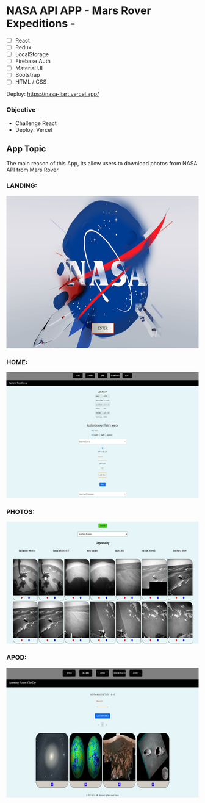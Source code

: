 # NASA API APP - Mars Rover Expeditions -

- [ ] React
- [ ] Redux
- [ ] LocalStorage
- [ ] Firebase Auth
- [ ] Material UI
- [ ] Bootstrap
- [ ] HTML / CSS

Deploy: https://nasa-liart.vercel.app/

### Objective

- Challenge React
- Deploy: Vercel

## App Topic

The main reason of this App, its allow users to download photos from NASA API from Mars Rover

### LANDING:

<p>
  <img height="400" src="./public/landing.jpg" />
</p>

### HOME:

<p>
  <img height="330" src="./public/home.jpg" />
</p>

### PHOTOS:

<p>
  <img height="320" src="./public/photos.jpg" />
</p>

### APOD:

<p>
  <img height="340" src="./public/apod.jpg" />
</p>
